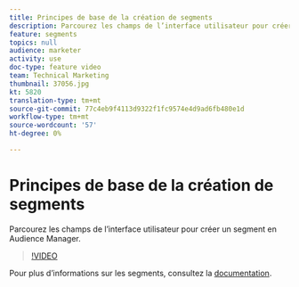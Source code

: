 ```yaml
---
title: Principes de base de la création de segments
description: Parcourez les champs de l’interface utilisateur pour créer un segment en Audience Manager.
feature: segments
topics: null
audience: marketer
activity: use
doc-type: feature video
team: Technical Marketing
thumbnail: 37056.jpg
kt: 5820
translation-type: tm+mt
source-git-commit: 77c4eb9f4113d9322f1fc9574e4d9ad6fb480e1d
workflow-type: tm+mt
source-wordcount: '57'
ht-degree: 0%

---
```



# Principes de base de la création de segments

Parcourez les champs de l’interface utilisateur pour créer un segment en Audience Manager.

>[!VIDEO](https://video.tv.adobe.com/v/37056/?quality=12&learn=on)

Pour plus d’informations sur les segments, consultez la [documentation](https://docs.adobe.com/content/help/en/audience-manager/user-guide/features/segments/segments-purpose.html).
